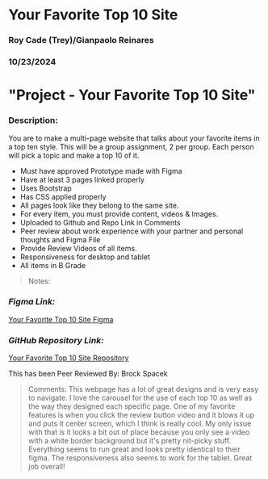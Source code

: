# Your Favorite Top 10 Site

### Roy Cade (Trey)/Gianpaolo Reinares
### 10/23/2024
# "Project - Your Favorite Top 10 Site"
### Description: 
You are to make a multi-page website that talks about your favorite items in a top ten style. This will be a group assignment, 2 per group. Each person will pick a topic and make a top 10 of it.
- Must have approved Prototype made with Figma
- Have at least 3 pages linked properly
- Uses Bootstrap
- Has CSS applied properly
- All pages look like they belong to the same site.
- For every item, you must provide content, videos & Images.
- Uploaded to Github and Repo Link in Comments
- Peer review about work experience with your partner and personal thoughts and Figma File
- Provide Review Videos of all items. 
- Responsiveness for desktop and tablet
- All items in B Grade

> Notes: 

### _Figma Link:_
[Your Favorite Top 10 Site Figma](https://www.figma.com/design/bfESzfcYp6CHrUVa2iWLe3/Favorite-Top-Ten-Website?node-id=0-1&t=4nYzRdQZ66STYgH0-1)

### _GitHub Repository Link:_
[Your Favorite Top 10 Site Repository](https://github.com/TreyTheLooneyCoder/Trey-GPProject-2FavTop10Website/tree/main?tab=readme-ov-file)


This has been Peer Reviewed By: Brock Spacek
> Comments: This webpage has a lot of great designs and is very easy to navigate. I love the carousel for the use of each top 10 as well as the way they designed each specific page. One of my favorite features is when you click the review button video and it blows it up and puts it center screen, which I think is really cool. My only issue with that is it looks a bit out of place because you only see a video with a white border background but it's pretty nit-picky stuff. Everything seems to run great and looks pretty identical to their figma. The responsiveness also seems to work for the tablet. Great job overall!
